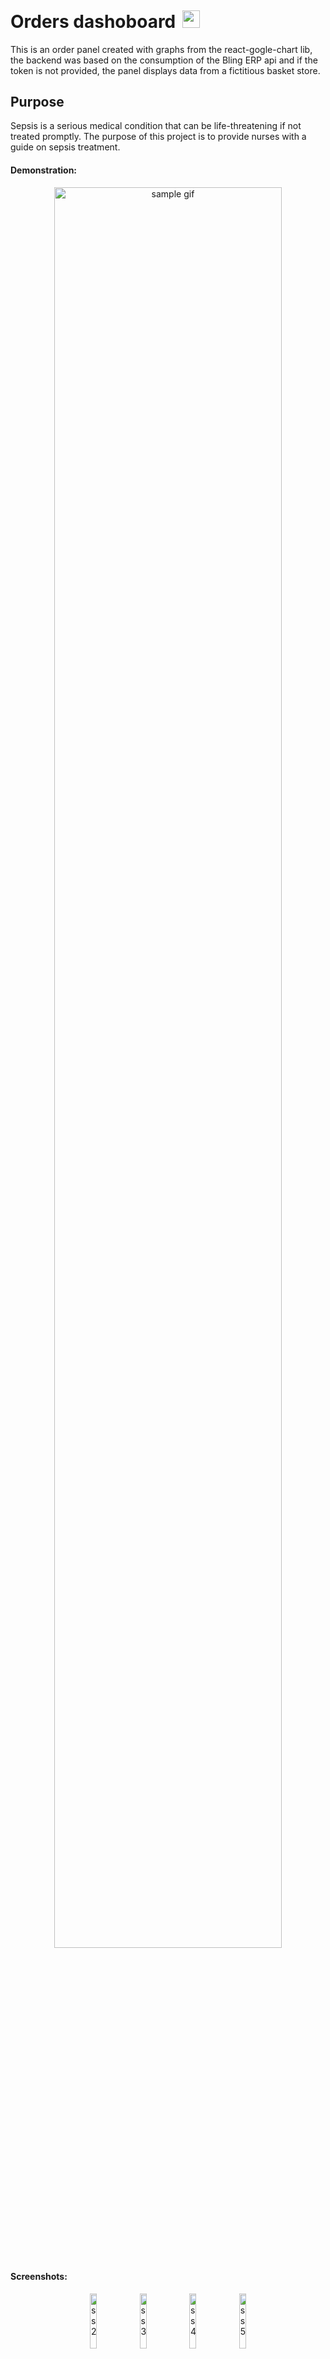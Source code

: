 <h1>Orders dashoboard<img src="https://cdn-icons-png.flaticon.com/512/1843/1843228.png" alt="red cross" style="height: 1em; margin-left: 0.4em; margin-top: 0.2em;"></h1>
<p>This is an order panel created with graphs from the react-gogle-chart lib, the backend was based on the consumption of the Bling ERP api and if the token is not provided, the panel displays data from a fictitious basket store.</p>
<h2>Purpose</h2>
<p>Sepsis is a serious medical condition that can be life-threatening if not treated promptly. The purpose of this project is to provide nurses with a guide on sepsis treatment.</p>
<h4>Demonstration:</h4>
<p align="center">
  <img src="https://github.com/tiagopazhs/orders-dashboard/tree/main/web/public/screenshots/sc2.jpg" alt="sample gif" style="width: 85%">
</p>
<h4>Screenshots:</h4>

<p align="center">
    <img src="https://github.com/tiagopazhs/orders-dashboard/tree/main/web/public/screenshots/sc2.jpg" alt="ss 2" style="width: 15%">
    <img src="https://github.com/tiagopazhs/orders-dashboard/blob/main/web/public/screenshots/sc3.jpg" alt="ss 3" style="width: 15%">
    <img src="https://github.com/tiagopazhs/orders-dashboard/blob/main/web/public/screenshots/sc4.jpg" alt="ss 4" style="width: 15%">
    <img src="https://github.com/tiagopazhs/orders-dashboard/blob/main/web/public/screenshots/sc5.jpg" alt="ss 5" style="width: 15%">
</p>

<h2>Technologies</h2>
<p>We used the following technologies to build this project:</p>
<p align="center">
    <img src="https://skillicons.dev/icons?i=react,js,html,css,materialui,git" />
</p>

<h2>Website</h2>
<p>You can find the website at the following link: <a href="https://tiagopazhs.github.io/orders-dashboard/">https://tiagopazhs.github.io/orders-dashboard/</a></p>



